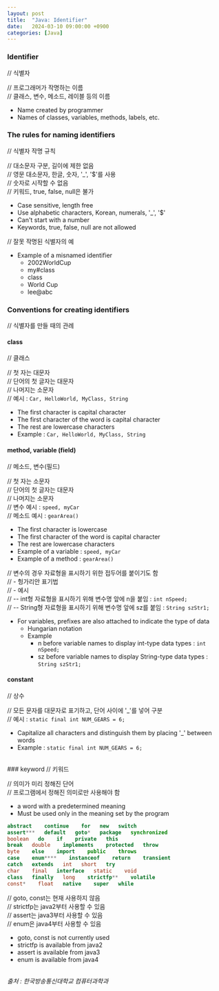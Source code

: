 ```yaml
---
layout: post
title:  "Java: Identifier"
date:   2024-03-10 09:00:00 +0900
categories: [Java]
---
```


### Identifier   
// 식별자   
   
// 프로그래머가 작명하는 이름   
// 클래스, 변수, 메소드, 레이블 등의 이름   
- Name created by programmer   
- Names of classes, variables, methods, labels, etc.   
   
### The rules for naming identifiers   
// 식별자 작명 규칙   
   
// 대소문자 구분, 길이에 제한 없음   
// 영문 대소문자, 한글, 숫자, '_', '$'를 사용   
// 숫자로 시작할 수 없음   
// 키워드, true, false, null은 불가   
- Case sensitive, length free   
- Use alphabetic characters, Korean, numerals, '_', '$'   
- Can't start with a number   
- Keywords, true, false, null are not allowed   
   
// 잘못 작명된 식별자의 예   
- Example of a misnamed identifier   
  - 2002WorldCup   
  - my#class   
  - class   
  - World Cup   
  - lee@abc   
   
### Conventions for creating identifiers   
// 식별자를 만들 때의 관례   
   
#### class   
// 클래스   
   
// 첫 자는 대문자   
// 단어의 첫 글자는 대문자   
// 나머지는 소문자   
// 예시 : `Car, HelloWorld, MyClass, String`   
- The first character is capital character   
- The first character of the word is capital character   
- The rest are lowercase characters   
- Example : `Car, HelloWorld, MyClass, String`   
   
#### method, variable (field)   
// 메소드, 변수(필드)   
   
// 첫 자는 소문자   
// 단어의 첫 글자는 대문자   
// 나머지는 소문자   
// 변수 예시 : `speed, myCar`   
// 메소드 예시 : `gearArea()`   
- The first character is lowercase   
- The first character of the word is capital character   
- The rest are lowercase characters   
- Example of a variable : `speed, myCar`   
- Example of a method : `gearArea()`   
   
// 변수의 경우 자료형을 표시하기 위한 접두어를 붙이기도 함   
// - 헝가리안 표기법   
// - 예시   
// -- int형 자료형을 표시하기 위해 변수명 앞에 n을 붙임 : `int nSpeed;`   
// -- String형 자료형을 표시하기 위해 변수명 앞에 sz를 붙임 : `String szStr1;`   
- For variables, prefixes are also attached to indicate the type of data   
  - Hungarian notation   
  - Example   
    - n before variable names to display int-type data types : `int nSpeed;`   
    - sz before variable names to display String-type data types : `String szStr1;`   
   
#### constant   
// 상수   
   
// 모든 문자를 대문자로 표기하고, 단어 사이에 '_'를 넣어 구분   
// 예시 : `static final int NUM_GEARS = 6;`   
- Capitalize all characters and distinguish them by placing '_' between words   
- Example : `static final int NUM_GEARS = 6;`   
   
<br />
### keyword   
// 키워드   
   
// 의미가 미리 정해진 단어   
// 프로그램에서 정해진 의미로만 사용해야 함   
- a word with a predetermined meaning   
- Must be used only in the meaning set by the program   
   
```java
abstract    continue    for   new   switch
assert***   default   goto*   package   synchronized
boolean   do    if    private   this
break   double    implements    protected   throw
byte    else    import    public    throws
case    enum****    instanceof    return    transient
catch   extends   int   short   try
char    final   interface   static    void
class   finally   long    strictfp**    volatile
const*    float   native    super   while
```
   
// goto, const는 현재 사용하지 않음   
// strictfp는 java2부터 사용할 수 있음   
// assert는 java3부터 사용할 수 있음   
// enum은 java4부터 사용할 수 있음   
- goto, const is not currently used   
- strictfp is available from java2   
- assert is available from java3   
- enum is available from java4   
   
<br />
<cite>출처 : 한국방송통신대학교 컴퓨터과학과</cite>
